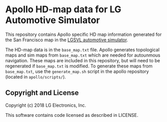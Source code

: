 # Apollo HD-map data for LG Automotive Simulator

This repository contains Apollo specific HD map information generated for the San Francisco map in the [LGSVL automotive simulator](https://github.com/lgsvl/simulator).

The HD-map data is in the `base_map.txt` file. Apollo generates topological maps and sim maps from `base_map.txt` which are needed for autounmous navigation. These maps are included in this repository, but will need to be regenerated if `base_map.txt` is modified. To generate these maps from `base_map.txt`, use the `generate_map.sh` script in the apollo repository (located in `apollo/scripts/`).


## Copyright and License

Copyright (c) 2018 LG Electronics, Inc.

This software contains code licensed as described in LICENSE.